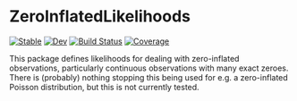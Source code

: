 # ZeroInflatedLikelihoods

[![Stable](https://img.shields.io/badge/docs-stable-blue.svg)](https://jkbest2.github.io/ZeroInflatedLikelihoods.jl/stable)
[![Dev](https://img.shields.io/badge/docs-dev-blue.svg)](https://jkbest2.github.io/ZeroInflatedLikelihoods.jl/dev)
[![Build Status](https://github.com/jkbest2/ZeroInflatedLikelihoods.jl/workflows/CI/badge.svg)](https://github.com/jkbest2/ZeroInflatedLikelihoods.jl/actions)
[![Coverage](https://codecov.io/gh/jkbest2/ZeroInflatedLikelihoods.jl/branch/master/graph/badge.svg)](https://codecov.io/gh/jkbest2/CodecovTemp.jl)

This package defines likelihoods for dealing with zero-inflated observations,
particularly continuous observations with many exact zeroes. There is (probably)
nothing stopping this being used for e.g. a zero-inflated Poisson distribution,
but this is not currently tested.
